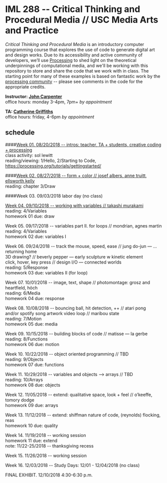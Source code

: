 # IML 288 -- Critical Thinking and Procedural Media // USC Media Arts and Practice  
_Critical Thinking and Procedural Media_ is an introductory computer programming course that explores the use of code to generate digital art and design works.  Due to its accessibility and active community of developers, we’ll use [Processing](http://processing.org/download/) to shed light on the theoretical underpinnings of computational media, and we'll be working with this repository to store and share the code that we work with in class. The starting point for many of these examples is based on fantastic work by the [processing community](https://discourse.processing.org/) -- please see comments in the code for the appropriate credits.

**Instructor: [John Carpenter](http://johnbcarpenter.com)**  
office hours: monday 3-4pm, 7pm+ _by appointment_  

**TA: [Catherine Griffiths](http://isohale.com)**  
office hours: friday, 4-6pm _by appointment_  

## schedule
####[Week 01. 08/20/2018 -- intros: teacher, TA + students, creative coding + processing](https://github.com/johnbcarpenter/USC_IML288/tree/master/WEEK01.md)  
class activity: sol lewitt  
reading/viewing: 1/Hello, 2/Starting to Code, https://processing.org/tutorials/gettingstarted/  
  
####[Week 02. 08/27/2018 -- form + color // josef albers, anne truitt, ellsworth kelly](https://github.com/johnbcarpenter/USC_IML288/tree/master/WEEK02.md)  
reading: chapter 3/Draw   
  
####Week 03. 09/03/2018 labor day (no class) 
  
[Week 04. 09/10/2018 -- working with variables // takashi murakami](https://github.com/johnbcarpenter/USC_IML288/tree/master/WEEK04.md)  
reading: 4/Variables   
homework 01 due: draw   
  
Week 05. 09/17/2018 -- variables part II. for loops // mondrian, agnes martin   
reading: 4/Variables   
homework 02 due: variables I    
  
Week 06. 09/24/2018 -- track the mouse, speed, ease // jung do-jun — …returning home  
3D drawing? // beverly pepper — early sculpture w kinetic element  
click, hover, key press // design I/O — connected worlds  
reading: 5/Response   
homework 03 due: variables II (for loop)    
  
Week 07. 10/01/2018 -- image, text, shape // photomontage: grosz and heartfield, höch  
reading: 6/Media   
homework 04 due: response   
  
Week 08. 10/08/2018 -- bouncing ball, hit detection, ++ // atari pong  
and/or spotify song artwork video loop // maribou state			 			 
reading: 7/Motion   
homework 05 due: media   
  
Week 09. 10/15/2018 -- building blocks of code // matisse — la gerbe  
reading: 8/Functions   
homework 06 due: motion   
  
Week 10. 10/22/2018 -- object oriented programming // TBD  
reading: 9/Objects   
homework 07 due: functions   
  
Week 11. 10/29/2018 -- variables and objects —> arrays // TBD  
reading: 10/Arrays   
homework 08 due: objects   
  
Week 12. 11/05/2018 -- extend: qualitative space, look + feel // o’keeffe, tomory dodge  
homework 09 due: arrays    
  
Week 13. 11/12/2018 -- extend: shiffman nature of code, (reynolds) flocking, reas   
homework 10 due: quality    
  
Week 14. 11/19/2018 -- working session  
homework 11 due: extend  
note: 11/22-25/2018 -- thanksgiving recess  
  
Week 15. 11/26/2018 -- working session  
  
Week 16. 12/03/2018 -- Study Days: 12/01 - 12/04/2018 (no class)   
  
FINAL EXHIBIT. 12/10/2018 4:30-6:30 p.m. <in-class exhibition >  
